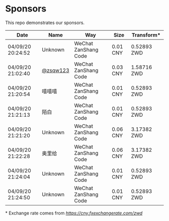 # Sponsors

This repo demonstrates our sponsors.

| Date | Name | Way | Size | Transform* |
| ---- | ---- | --- | ---- | --------- |
| 04/09/20 20:24:52| Unknown | WeChat ZanShang Code | 0.01 CNY | 0.52893 ZWD |
| 04/09/20 21:02:40 | [@zsqw123](https://github.com/zsqw123) |  WeChat ZanShang Code | 0.03 CNY | 1.58716 ZWD |
| 04/09/20 21:20:54 | 嘻嘻嘻 | WeChat ZanShang Code | 0.01 CNY | 0.52893 ZWD |
| 04/09/20 21:21:13 | 陌白 | WeChat ZanShang Code | 0.01 CNY | 0.52893 ZWD |
| 04/09/20 21:21:20 | Unknown | WeChat ZanShang Code | 0.06 CNY | 3.17382 ZWD |
| 04/09/20 21:22:28 | 奥里给 | WeChat ZanShang Code | 0.06 CNY | 3.17382 ZWD |
| 04/09/20 21:24:04 | Unknown | WeChat ZanShang Code | 0.01 CNY | 0.52893 ZWD |
| 04/09/20 21:24:50 | Unknown | WeChat ZanShang Code | 0.01 CNY | 0.52893 ZWD |

\* Exchange rate comes from *https://cny.fxexchangerate.com/zwd*
